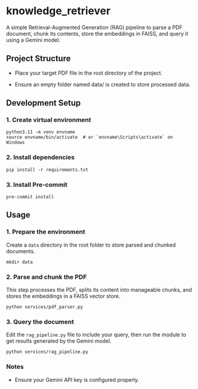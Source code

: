 # knowledge_retriever

A simple Retrieval-Augmented Generation (RAG) pipeline to parse a PDF document, chunk its contents, store the embeddings in FAISS, and query it using a Gemini model.

## Project Structure
* Place your target PDF file in the root directory of the project.

* Ensure an empty folder named data/ is created to store processed data.

## Development Setup

### 1. Create virtual environment

```shell
python3.11 -m venv envname
source envname/bin/activate  # or `envname\Scripts\activate` on Windows
```

### 2. Install dependencies
```shell
pip install -r requirements.txt
```

### 3. Install Pre-commit
```shell
pre-commit install
```

## Usage
### 1. Prepare the environment

Create a `data` directory in the root folder to store parsed and chunked documents.

```shell
mkdir data
```

### 2. Parse and chunk the PDF

This step processes the PDF, splits its content into manageable chunks, and stores the embeddings in a FAISS vector store.

```shell
python services/pdf_parser.py
```

### 3. Query the document

Edit the `rag_pipeline.py` file to include your query, then run the module to get results generated by the Gemini model.

```shell
python services/rag_pipeline.py
```

### Notes
* Ensure your Gemini API key is configured properly.
